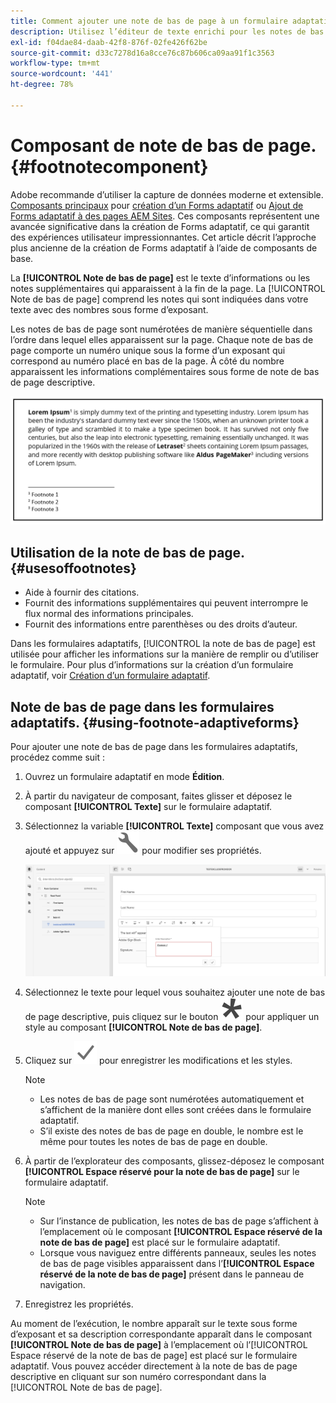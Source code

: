 ```yaml
---
title: Comment ajouter une note de bas de page à un formulaire adaptatif ?
description: Utilisez l’éditeur de texte enrichi pour les notes de bas de page dans un formulaire adaptatif.
exl-id: f04dae84-daab-42f8-876f-02fe426f62be
source-git-commit: d33c7278d16a8cce76c87b606ca09aa91f1c3563
workflow-type: tm+mt
source-wordcount: '441'
ht-degree: 78%

---
```


# Composant de note de bas de page. {#footnotecomponent}

<span class="preview"> Adobe recommande d’utiliser la capture de données moderne et extensible. [Composants principaux](https://experienceleague.adobe.com/docs/experience-manager-core-components/using/adaptive-forms/introduction.html?lang=fr) pour [création d’un Forms adaptatif](/help/forms/creating-adaptive-form-core-components.md) ou [Ajout de Forms adaptatif à des pages AEM Sites](/help/forms/create-or-add-an-adaptive-form-to-aem-sites-page.md). Ces composants représentent une avancée significative dans la création de Forms adaptatif, ce qui garantit des expériences utilisateur impressionnantes. Cet article décrit l’approche plus ancienne de la création de Forms adaptatif à l’aide de composants de base. </span>

La **[!UICONTROL Note de bas de page]** est le texte d’informations ou les notes supplémentaires qui apparaissent à la fin de la page. La [!UICONTROL Note de bas de page] comprend les notes qui sont indiquées dans votre texte avec des nombres sous forme d’exposant.

Les notes de bas de page sont numérotées de manière séquentielle dans l’ordre dans lequel elles apparaissent sur la page. Chaque note de bas de page comporte un numéro unique sous la forme d’un exposant qui correspond au numéro placé en bas de la page. À côté du nombre apparaissent les informations complémentaires sous forme de note de bas de page descriptive.

![Note de bas de page descriptive.](/help/forms/assets/footnote_description.png)


## Utilisation de la note de bas de page. {#usesoffootnotes}

* Aide à fournir des citations.
* Fournit des informations supplémentaires qui peuvent interrompre le flux normal des informations principales.
* Fournit des informations entre parenthèses ou des droits d’auteur.

Dans les formulaires adaptatifs, [!UICONTROL la note de bas de page] est utilisée pour afficher les informations sur la manière de remplir ou d’utiliser le formulaire. Pour plus d’informations sur la création d’un formulaire adaptatif, voir [Création d’un formulaire adaptatif](https://experienceleague.adobe.com/docs/experience-manager-cloud-service/content/forms/create-an-adaptive-form/create-an-adaptive-form-on-forms-cs/creating-adaptive-form.html?lang=fr).

## Note de bas de page dans les formulaires adaptatifs. {#using-footnote-adaptiveforms}

Pour ajouter une note de bas de page dans les formulaires adaptatifs, procédez comme suit :
1. Ouvrez un formulaire adaptatif en mode **Édition**.
1. À partir du navigateur de composant, faites glisser et déposez le composant **[!UICONTROL Texte]** sur le formulaire adaptatif.
1. Sélectionnez la variable **[!UICONTROL Texte]** composant que vous avez ajouté et appuyez sur ![cmppr](assets/configure-icon.svg) pour modifier ses propriétés.

   ![Note de bas de page dans les formulaires adaptatifs.](/help/forms/assets/footnote_rte.png)

1. Sélectionnez le texte pour lequel vous souhaitez ajouter une note de bas de page descriptive, puis cliquez sur le bouton ![étoile](/help/forms/assets/asterisk.svg) pour appliquer un style au composant **[!UICONTROL Note de bas de page]**.

1. Cliquez sur ![check](/help/forms/assets/save_icon.svg) pour enregistrer les modifications et les styles.

   >[!NOTE]
   >
   >* Les notes de bas de page sont numérotées automatiquement et s’affichent de la manière dont elles sont créées dans le formulaire adaptatif.
   >* S’il existe des notes de bas de page en double, le nombre est le même pour toutes les notes de bas de page en double.

1. À partir de l’explorateur des composants, glissez-déposez le composant **[!UICONTROL Espace réservé pour la note de bas de page]** sur le formulaire adaptatif.
   >[!NOTE]
   >
   >* Sur l’instance de publication, les notes de bas de page s’affichent à l’emplacement où le composant **[!UICONTROL Espace réservé de la note de bas de page]** est placé sur le formulaire adaptatif.
   >* Lorsque vous naviguez entre différents panneaux, seules les notes de bas de page visibles apparaissent dans l’**[!UICONTROL Espace réservé de la note de bas de page]** présent dans le panneau de navigation.

1. Enregistrez les propriétés.

Au moment de l’exécution, le nombre apparaît sur le texte sous forme d’exposant et sa description correspondante apparaît dans le composant **[!UICONTROL Note de bas de page]** à l’emplacement où l’[!UICONTROL Espace réservé de la note de bas de page] est placé sur le formulaire adaptatif. Vous pouvez accéder directement à la note de bas de page descriptive en cliquant sur son numéro correspondant dans la [!UICONTROL Note de bas de page].
